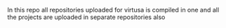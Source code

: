 In this repo all repositories uploaded for virtusa is compiled in one 
and all the projects are uploaded in separate repositories also
